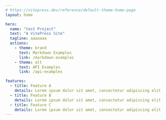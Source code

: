 ```yaml
---
# https://vitepress.dev/reference/default-theme-home-page
layout: home

hero:
  name: "test Project"
  text: "A VitePress Site"
  tagline: aaaaaaa
  actions:
    - theme: brand
      text: Markdown Examples
      link: /markdown-examples
    - theme: alt
      text: API Examples
      link: /api-examples

features:
  - title: Feature A
    details: Lorem ipsum dolor sit amet, consectetur adipiscing elit
  - title: Feature B
    details: Lorem ipsum dolor sit amet, consectetur adipiscing elit
  - title: Feature C
    details: Lorem ipsum dolor sit amet, consectetur adipiscing elit
---
```

